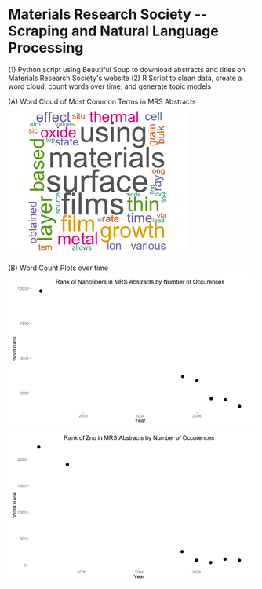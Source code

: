Materials Research Society -- Scraping and Natural Language Processing
============

(1) Python script using Beautiful Soup to download abstracts and titles on Materials Research Society's website
(2) R Script to clean data, create a word cloud, count words over time, and generate topic models


(A) Word Cloud of Most Common Terms in MRS Abstracts
![](images/wordcloud.png?raw=true)

(B) Word Count Plots over time
![](images/nanofibers2.png?raw=true)
![](images/zno2.png?raw=true)
